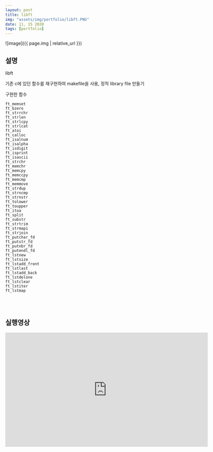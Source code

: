 ```yaml
---
layout: post
title: libft
img: "assets/img/portfolio/libft.PNG"
date: 11, 15 2020
tags: [portfolio]
---
```


![image]({{ page.img | relative_url }})

## 설명

libft

기존 c에 있던 함수를 재구현하여 makefile을 사용, 정적 library file 만들기

구현한 함수

    ft_memset 
    ft_bzero 
    ft_strrchr 
    ft_strlen 
    ft_strlcpy 
    ft_strlcat 
    ft_atoi 
    ft_calloc 
    ft_isalnum 
    ft_isalpha 
    ft_isdigit 
    ft_isprint 
    ft_isascii 
    ft_strchr 
    ft_memchr 
    ft_memcpy 
    ft_memccpy 
    ft_memcmp 
    ft_memmove 
    ft_strdup 
    ft_strncmp 
    ft_strnstr 
    ft_tolower 
    ft_toupper 
    ft_itoa 
    ft_split 
    ft_substr 
    ft_strtrim 
    ft_strmapi 
    ft_strjoin 
    ft_putchar_fd 
    ft_putstr_fd 
    ft_putnbr_fd 
    ft_putendl_fd
    ft_lstnew 
    ft_lstsize 
    ft_lstadd_front 
    ft_lstlast 
    ft_lstadd_back 
    ft_lstdelone 
    ft_lstclear 
    ft_lstiter 
    ft_lstmap

<br/>
<br/>

## 실행영상 
<iframe width="640" height="360" src="https://www.youtube.com/embed/7oEXjM37WkA" frameborder="0" gesture="media" allowfullscreen=""></iframe>


<br/>
<br/>